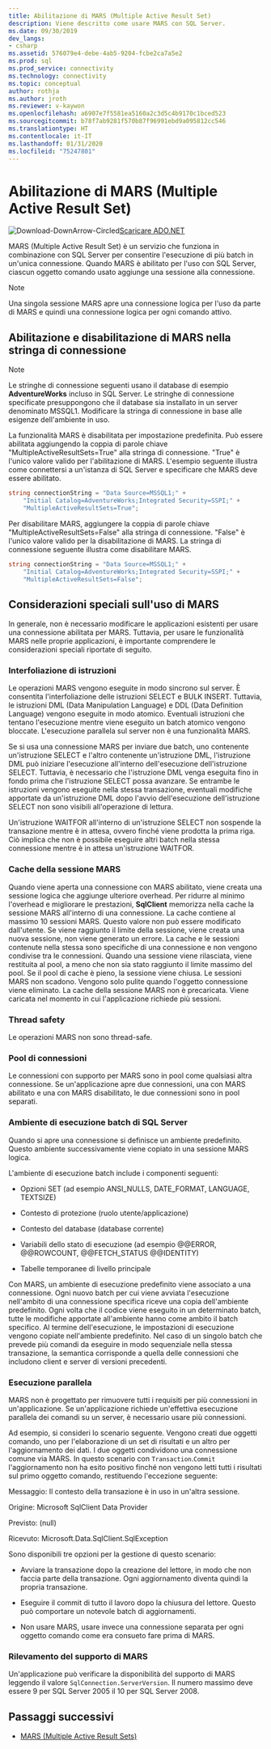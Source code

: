 ```yaml
---
title: Abilitazione di MARS (Multiple Active Result Set)
description: Viene descritto come usare MARS con SQL Server.
ms.date: 09/30/2019
dev_langs:
- csharp
ms.assetid: 576079e4-debe-4ab5-9204-fcbe2ca7a5e2
ms.prod: sql
ms.prod_service: connectivity
ms.technology: connectivity
ms.topic: conceptual
author: rothja
ms.author: jroth
ms.reviewer: v-kaywon
ms.openlocfilehash: a6907e7f5581ea5160a2c3d5c4b9170c1bced523
ms.sourcegitcommit: b78f7ab9281f570b87f96991ebd9a095812cc546
ms.translationtype: HT
ms.contentlocale: it-IT
ms.lasthandoff: 01/31/2020
ms.locfileid: "75247801"
---
```

# <a name="enabling-multiple-active-result-sets"></a>Abilitazione di MARS (Multiple Active Result Set)

![Download-DownArrow-Circled](../../../ssdt/media/download.png)[Scaricare ADO.NET](../../sql-connection-libraries.md#anchor-20-drivers-relational-access)

MARS (Multiple Active Result Set) è un servizio che funziona in combinazione con SQL Server per consentire l'esecuzione di più batch in un'unica connessione. Quando MARS è abilitato per l'uso con SQL Server, ciascun oggetto comando usato aggiunge una sessione alla connessione.  
  
> [!NOTE]
>  Una singola sessione MARS apre una connessione logica per l'uso da parte di MARS e quindi una connessione logica per ogni comando attivo.  
  
## <a name="enabling-and-disabling-mars-in-the-connection-string"></a>Abilitazione e disabilitazione di MARS nella stringa di connessione  
  
> [!NOTE]
>  Le stringhe di connessione seguenti usano il database di esempio **AdventureWorks** incluso in SQL Server. Le stringhe di connessione specificate presuppongono che il database sia installato in un server denominato MSSQL1. Modificare la stringa di connessione in base alle esigenze dell'ambiente in uso.  
  
La funzionalità MARS è disabilitata per impostazione predefinita. Può essere abilitata aggiungendo la coppia di parole chiave "MultipleActiveResultSets=True" alla stringa di connessione. "True" è l'unico valore valido per l'abilitazione di MARS. L'esempio seguente illustra come connettersi a un'istanza di SQL Server e specificare che MARS deve essere abilitato. 
  
```csharp  
string connectionString = "Data Source=MSSQL1;" +   
    "Initial Catalog=AdventureWorks;Integrated Security=SSPI;" +  
    "MultipleActiveResultSets=True";  
```  
  
Per disabilitare MARS, aggiungere la coppia di parole chiave "MultipleActiveResultSets=False" alla stringa di connessione. "False" è l'unico valore valido per la disabilitazione di MARS. La stringa di connessione seguente illustra come disabilitare MARS.  
  
```csharp  
string connectionString = "Data Source=MSSQL1;" +   
    "Initial Catalog=AdventureWorks;Integrated Security=SSPI;" +  
    "MultipleActiveResultSets=False";  
```  
  
## <a name="special-considerations-when-using-mars"></a>Considerazioni speciali sull'uso di MARS  
In generale, non è necessario modificare le applicazioni esistenti per usare una connessione abilitata per MARS. Tuttavia, per usare le funzionalità MARS nelle proprie applicazioni, è importante comprendere le considerazioni speciali riportate di seguito.  
  
### <a name="statement-interleaving"></a>Interfoliazione di istruzioni  
Le operazioni MARS vengono eseguite in modo sincrono sul server. È consentita l'interfoliazione delle istruzioni SELECT e BULK INSERT. Tuttavia, le istruzioni DML (Data Manipulation Language) e DDL (Data Definition Language) vengono eseguite in modo atomico. Eventuali istruzioni che tentano l'esecuzione mentre viene eseguito un batch atomico vengono bloccate. L'esecuzione parallela sul server non è una funzionalità MARS.  
  
Se si usa una connessione MARS per inviare due batch, uno contenente un'istruzione SELECT e l'altro contenente un'istruzione DML, l'istruzione DML può iniziare l'esecuzione all'interno dell'esecuzione dell'istruzione SELECT. Tuttavia, è necessario che l'istruzione DML venga eseguita fino in fondo prima che l'istruzione SELECT possa avanzare. Se entrambe le istruzioni vengono eseguite nella stessa transazione, eventuali modifiche apportate da un'istruzione DML dopo l'avvio dell'esecuzione dell'istruzione SELECT non sono visibili all'operazione di lettura.  
  
Un'istruzione WAITFOR all'interno di un'istruzione SELECT non sospende la transazione mentre è in attesa, ovvero finché viene prodotta la prima riga. Ciò implica che non è possibile eseguire altri batch nella stessa connessione mentre è in attesa un'istruzione WAITFOR.  
  
### <a name="mars-session-cache"></a>Cache della sessione MARS  
Quando viene aperta una connessione con MARS abilitato, viene creata una sessione logica che aggiunge ulteriore overhead. Per ridurre al minimo l'overhead e migliorare le prestazioni, **SqlClient** memorizza nella cache la sessione MARS all'interno di una connessione. La cache contiene al massimo 10 sessioni MARS. Questo valore non può essere modificato dall'utente. Se viene raggiunto il limite della sessione, viene creata una nuova sessione, non viene generato un errore. La cache e le sessioni contenute nella stessa sono specifiche di una connessione e non vengono condivise tra le connessioni. Quando una sessione viene rilasciata, viene restituita al pool, a meno che non sia stato raggiunto il limite massimo del pool. Se il pool di cache è pieno, la sessione viene chiusa. Le sessioni MARS non scadono. Vengono solo pulite quando l'oggetto connessione viene eliminato. La cache della sessione MARS non è precaricata. Viene caricata nel momento in cui l'applicazione richiede più sessioni.  
  
### <a name="thread-safety"></a>Thread safety  
Le operazioni MARS non sono thread-safe.  
  
### <a name="connection-pooling"></a>Pool di connessioni  
Le connessioni con supporto per MARS sono in pool come qualsiasi altra connessione. Se un'applicazione apre due connessioni, una con MARS abilitato e una con MARS disabilitato, le due connessioni sono in pool separati.
  
### <a name="sql-server-batch-execution-environment"></a>Ambiente di esecuzione batch di SQL Server  
Quando si apre una connessione si definisce un ambiente predefinito. Questo ambiente successivamente viene copiato in una sessione MARS logica.  
  
L'ambiente di esecuzione batch include i componenti seguenti:  
  
- Opzioni SET (ad esempio ANSI_NULLS, DATE_FORMAT, LANGUAGE, TEXTSIZE)  
  
- Contesto di protezione (ruolo utente/applicazione)  
  
- Contesto del database (database corrente)  
  
- Variabili dello stato di esecuzione (ad esempio @@ERROR, @@ROWCOUNT, @@FETCH_STATUS @@IDENTITY)  
  
- Tabelle temporanee di livello principale  
  
Con MARS, un ambiente di esecuzione predefinito viene associato a una connessione. Ogni nuovo batch per cui viene avviata l'esecuzione nell'ambito di una connessione specifica riceve una copia dell'ambiente predefinito. Ogni volta che il codice viene eseguito in un determinato batch, tutte le modifiche apportate all'ambiente hanno come ambito il batch specifico. Al termine dell'esecuzione, le impostazioni di esecuzione vengono copiate nell'ambiente predefinito. Nel caso di un singolo batch che prevede più comandi da eseguire in modo sequenziale nella stessa transazione, la semantica corrisponde a quella delle connessioni che includono client e server di versioni precedenti.  
  
### <a name="parallel-execution"></a>Esecuzione parallela  
MARS non è progettato per rimuovere tutti i requisiti per più connessioni in un'applicazione. Se un'applicazione richiede un'effettiva esecuzione parallela dei comandi su un server, è necessario usare più connessioni.  
  
Ad esempio, si consideri lo scenario seguente. Vengono creati due oggetti comando, uno per l'elaborazione di un set di risultati e un altro per l'aggiornamento dei dati. I due oggetti condividono una connessione comune via MARS. In questo scenario con `Transaction`.`Commit` l'aggiornamento non ha esito positivo finché non vengono letti tutti i risultati sul primo oggetto comando, restituendo l'eccezione seguente:  
  
Messaggio: Il contesto della transazione è in uso in un'altra sessione.  
  
Origine: Microsoft SqlClient Data Provider  
  
Previsto: (null)  
  
Ricevuto: Microsoft.Data.SqlClient.SqlException  
  
Sono disponibili tre opzioni per la gestione di questo scenario:  
  
- Avviare la transazione dopo la creazione del lettore, in modo che non faccia parte della transazione. Ogni aggiornamento diventa quindi la propria transazione.  
  
- Eseguire il commit di tutto il lavoro dopo la chiusura del lettore. Questo può comportare un notevole batch di aggiornamenti.  
  
- Non usare MARS, usare invece una connessione separata per ogni oggetto comando come era consueto fare prima di MARS.  
  
### <a name="detecting-mars-support"></a>Rilevamento del supporto di MARS  
Un'applicazione può verificare la disponibilità del supporto di MARS leggendo il valore `SqlConnection.ServerVersion`. Il numero massimo deve essere 9 per SQL Server 2005 il 10 per SQL Server 2008.  
  
## <a name="next-steps"></a>Passaggi successivi
- [MARS (Multiple Active Result Sets)](multiple-active-result-sets-mars.md)
